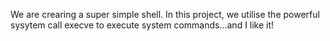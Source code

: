 We are crearing a super simple shell. In this project, we utilise the powerful sysytem call execve to execute system commands...and I like it!
